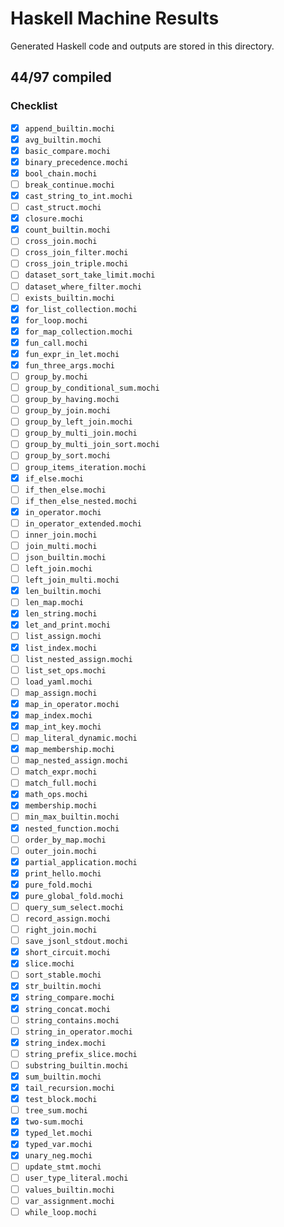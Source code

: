# Haskell Machine Results

Generated Haskell code and outputs are stored in this directory.

## 44/97 compiled

### Checklist

- [x] `append_builtin.mochi`
- [x] `avg_builtin.mochi`
- [x] `basic_compare.mochi`
- [x] `binary_precedence.mochi`
- [x] `bool_chain.mochi`
- [ ] `break_continue.mochi`
- [x] `cast_string_to_int.mochi`
- [ ] `cast_struct.mochi`
- [x] `closure.mochi`
- [x] `count_builtin.mochi`
- [ ] `cross_join.mochi`
- [ ] `cross_join_filter.mochi`
- [ ] `cross_join_triple.mochi`
- [ ] `dataset_sort_take_limit.mochi`
- [ ] `dataset_where_filter.mochi`
- [ ] `exists_builtin.mochi`
- [x] `for_list_collection.mochi`
- [x] `for_loop.mochi`
- [x] `for_map_collection.mochi`
- [x] `fun_call.mochi`
- [x] `fun_expr_in_let.mochi`
- [x] `fun_three_args.mochi`
- [ ] `group_by.mochi`
- [ ] `group_by_conditional_sum.mochi`
- [ ] `group_by_having.mochi`
- [ ] `group_by_join.mochi`
- [ ] `group_by_left_join.mochi`
- [ ] `group_by_multi_join.mochi`
- [ ] `group_by_multi_join_sort.mochi`
- [ ] `group_by_sort.mochi`
- [ ] `group_items_iteration.mochi`
 - [x] `if_else.mochi`
- [ ] `if_then_else.mochi`
- [ ] `if_then_else_nested.mochi`
- [x] `in_operator.mochi`
- [ ] `in_operator_extended.mochi`
- [ ] `inner_join.mochi`
- [ ] `join_multi.mochi`
- [ ] `json_builtin.mochi`
- [ ] `left_join.mochi`
- [ ] `left_join_multi.mochi`
- [x] `len_builtin.mochi`
- [ ] `len_map.mochi`
- [x] `len_string.mochi`
- [x] `let_and_print.mochi`
- [ ] `list_assign.mochi`
- [x] `list_index.mochi`
- [ ] `list_nested_assign.mochi`
- [ ] `list_set_ops.mochi`
- [ ] `load_yaml.mochi`
- [ ] `map_assign.mochi`
- [x] `map_in_operator.mochi`
- [x] `map_index.mochi`
- [x] `map_int_key.mochi`
- [ ] `map_literal_dynamic.mochi`
- [x] `map_membership.mochi`
- [ ] `map_nested_assign.mochi`
- [ ] `match_expr.mochi`
- [ ] `match_full.mochi`
- [x] `math_ops.mochi`
- [x] `membership.mochi`
- [ ] `min_max_builtin.mochi`
- [x] `nested_function.mochi`
- [ ] `order_by_map.mochi`
- [ ] `outer_join.mochi`
- [x] `partial_application.mochi`
- [x] `print_hello.mochi`
- [x] `pure_fold.mochi`
- [x] `pure_global_fold.mochi`
- [ ] `query_sum_select.mochi`
- [ ] `record_assign.mochi`
- [ ] `right_join.mochi`
- [ ] `save_jsonl_stdout.mochi`
- [x] `short_circuit.mochi`
- [x] `slice.mochi`
- [ ] `sort_stable.mochi`
- [x] `str_builtin.mochi`
- [x] `string_compare.mochi`
- [x] `string_concat.mochi`
- [ ] `string_contains.mochi`
- [ ] `string_in_operator.mochi`
- [x] `string_index.mochi`
- [ ] `string_prefix_slice.mochi`
- [ ] `substring_builtin.mochi`
- [x] `sum_builtin.mochi`
- [x] `tail_recursion.mochi`
- [x] `test_block.mochi`
- [ ] `tree_sum.mochi`
- [x] `two-sum.mochi`
- [x] `typed_let.mochi`
- [x] `typed_var.mochi`
- [x] `unary_neg.mochi`
- [ ] `update_stmt.mochi`
- [ ] `user_type_literal.mochi`
- [ ] `values_builtin.mochi`
- [ ] `var_assignment.mochi`
- [ ] `while_loop.mochi`
